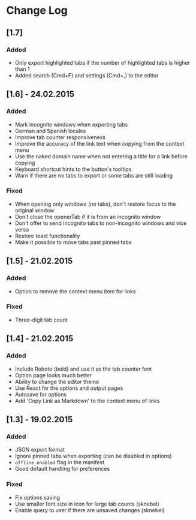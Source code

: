 # Change Log

## [1.7]
### Added
- Only export highlighted tabs if the number of highlighted tabs is higher than 1
- Added search (Cmd+F) and settings (Cmd+,) to the editor

## [1.6] - 24.02.2015
### Added
- Mark incognito windows when exporting tabs
- German and Spanish locales
- Improve tab counter responsiveness
- Improve the accuracy of the link text when copying from the context menu
- Use the naked domain name when not entering a title for a link before copying
- Keyboard shortcut hints to the button's tooltips
- Warn if there are no tabs to export or some tabs are still loading

### Fixed
- When opening only windows (no tabs), don't restore focus to the original window
- Don't close the openerTab if it is from an incognito window
- Don't offer to send incognito tabs to non-incognito windows and vice versa
- Restore toast functionality
- Make it possible to move tabs past pinned tabs

## [1.5] - 21.02.2015
### Added
- Option to remove the context menu item for links

### Fixed
- Three-digit tab count

## [1.4] - 21.02.2015
### Added
- Include Roboto (bold) and use it as the tab counter font
- Option page looks much better
- Ability to change the editor theme
- Use React for the options and output pages
- Autosave for options
- Add 'Copy Link as Markdown' to the context menu of links

## [1.3] - 19.02.2015
### Added
- JSON export format
- Ignore pinned tabs when exporting (can be disabled in options)
- `offline_enabled` flag in the manifest
- Good default handling for preferences

### Fixed
- Fix options saving
- Use smaller font size in icon for large tab counts (sknebel)
- Enable query to user if there are unsaved changes (sknebel)